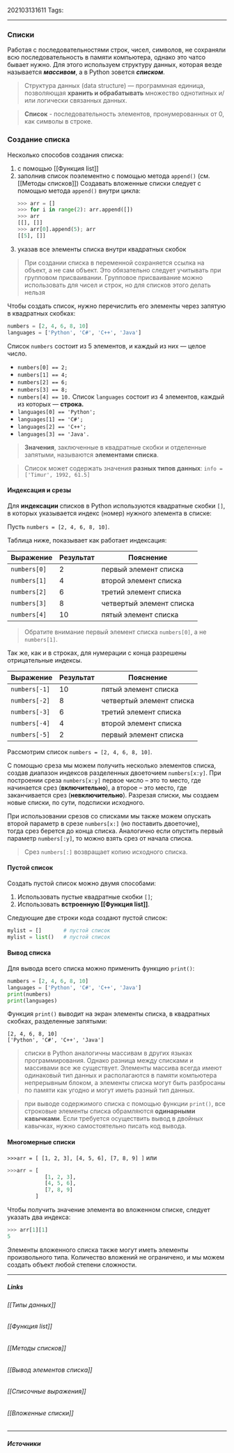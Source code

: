 202103131611
Tags:
___
### Списки
Работая с последовательностями строк, чисел, символов, не сохраняли всю последовательность в памяти компьютера, однако это чатсо бывает нужно. Для этого используем структуру данных, которая везде называется ***массивом***, а в Python зовется ***списком***.   
>Структура данных (data structure) — программная единица, позволяющая **хранить и обрабатывать** множество однотипных и/или логически связанных данных.

>**Список** -  последовательность элементов, пронумерованных от 0, как символы в строке.
 
 ### Создание списка 
 Несколько способов создания списка:
1. с помощью [[Функция list]]
2. заполнив список поэлементно с помощью метода `append()` (см. [[Методы списков]])
	Создавать вложенные списки следует с помощью метода `append()` внутри цикла:
	```python
	>>> arr = []
	>>> for i in range(2): arr.append([])
	>>> arr
	[[], []]
	>>> arr[0].append(5); arr
	[[5], []]
	```
3. указав все элементы списка внутри квадратных скобок
 
 >При создании списка в переменной сохраняется ссылка на объект, а не сам объект. Это обязательно следует учитывать при групповом присваивании. Групповое присваивание можно использовать для чисел и строк, но для списков этого делать нельзя
 
 
 Чтобы создать список, нужно перечислить его элементы через запятую в квадратных скобках:
```python
numbers = [2, 4, 6, 8, 10]
languages = ['Python', 'C#', 'C++', 'Java']
```
Список `numbers` состоит из 5 элементов, и каждый из них — целое число.
-   `numbers[0] == 2;`
-   `numbers[1] == 4;`
-   `numbers[2] == 6;`
-   `numbers[3] == 8;`
-   `numbers[4] == 10.`
Список `languages` состоит из 4 элементов, каждый из которых — **строка.**
-   `languages[0] == 'Python';`
-   `languages[1] == 'C#';`
-   `languages[2] == 'C++';`
-   `languages[3] == 'Java'.`

> **Значения**, заключенные в квадратные скобки и отделенные запятыми, называются **элементами списка**.

>Список может содержать значения **разных типов данных**:
>```info = ['Timur', 1992, 61.5]```

 #### Индексация и срезы
 
Для **индексации** списков в Python используются квадратные скобки `[]`, в которых указывается индекс (номер) нужного элемента в списке:

Пусть `numbers = [2, 4, 6, 8, 10]`.

Таблица ниже, показывает как работает индексация:

| **Выражение** | **Результат** | **Пояснение** |
| --- | --- | --- |
| `numbers[0]` | 2 | первый элемент списка |
| `numbers[1]` | 4 | второй элемент списка |
| `numbers[2]` | 6 | третий элемент списка |
| `numbers[3]` | 8 | четвертый элемент списка |
| `numbers[4]` | 10 | пятый элемент списка |

> Обратите внимание первый элемент списка `numbers[0]`, а не `numbers[1]`. 

Так же, как и в строках, для нумерации с конца разрешены отрицательные индексы.

| Выражение | Результат | Пояснение |
| --- | --- | --- |
| `numbers[-1]` | 10 | пятый элемент списка |
| `numbers[-2]` | 8 | четвертый элемент списка |
| `numbers[-3]` | 6 | третий элемент списка |
| `numbers[-4]` | 4 | второй элемент списка |
| `numbers[-5]` | 2 | первый элемент списка |

Рассмотрим список `numbers = [2, 4, 6, 8, 10]`.

С помощью среза мы можем получить несколько элементов списка, создав диапазон индексов разделенных двоеточием `numbers[x:y]`.
При построении среза `numbers[x:y]` первое число – это то место, где начинается срез (**включительно**), а второе – это место, где заканчивается срез (**невключительно**). Разрезая списки, мы создаем новые списки, по сути, подсписки исходного.

При использовании срезов со списками мы также можем опускать второй параметр в срезе `numbers[x:]` (но поставить двоеточие), тогда срез берется до конца списка. Аналогично если опустить первый параметр `numbers[:y]`, то можно взять срез от начала списка.

>  Срез `numbers[:]` возвращает копию исходного списка.


#### Пустой список
Создать пустой список можно двумя способами:

1.  Использовать пустые квадратные скобки `[]`;
2.  Использовать **встроенную [[Функция list]]**.

Следующие две строки кода создают пустой список:

```python
mylist = []       # пустой список
mylist = list()   # пустой список
```


#### Вывод списка

Для вывода всего списка можно применить функцию `print()`:

```python
numbers = [2, 4, 6, 8, 10]
languages = ['Python', 'C#', 'C++', 'Java']
print(numbers)
print(languages)
```

Функция `print()` выводит на экран элементы списка, в квадратных скобках, разделенные запятыми:

```no-highlight
[2, 4, 6, 8, 10]
['Python', 'C#', 'C++', 'Java']
```

> списки в Python аналогичны массивам в других языках программирования. Однако разница между списками и массивами все же существует. Элементы массива всегда имеют одинаковый тип данных и располагаются в памяти компьютера непрерывным блоком, а элементы списка могут быть разбросаны по памяти как угодно и могут иметь разный тип данных.

>при выводе содержимого списка с помощью функции `print()`, все строковые элементы списка обрамляются **одинарными кавычками**. Если требуется осуществить вывод в двойных кавычках, нужно самостоятельно писать код вывода.

#### Многомерные списки
```>>>arr = [ [1, 2, 3], [4, 5, 6], [7, 8, 9] ]```
или
```python
>>>arr = [
			[1, 2, 3],
			[4, 5, 6],
			[7, 8, 9]
		 ]
```
Чтобы получить значение элемента во вложенном списке, следует указать два индекса:
```python
>>> arr[1][1]
5
```
Элементы вложенного списка также могут иметь элементы произвольного типа. Количество вложений не ограничено, и мы можем создать объект любой степени сложности.

___
##### Links
###### [[Типы данных]]
###### [[Функция list]]
###### [[Методы списков]]
###### [[Вывод элементов списка]]
###### [[Списочные выражения]]
###### [[Вложенные списки]]


---
##### Источники
